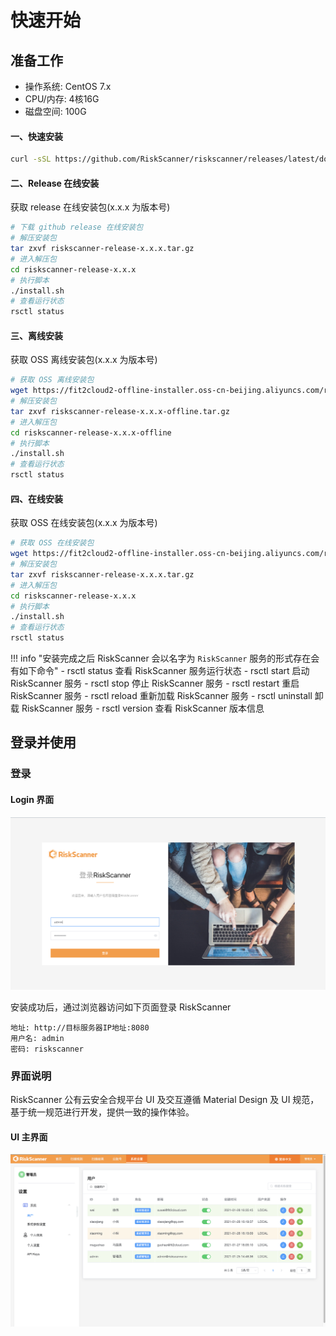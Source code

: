 
# 快速开始

## 准备工作
* 操作系统: CentOS 7.x
* CPU/内存: 4核16G
* 磁盘空间: 100G

#### 一、快速安装

```sh
curl -sSL https://github.com/RiskScanner/riskscanner/releases/latest/download/quick_start.sh | sh
```

#### 二、Release 在线安装
 获取 release 在线安装包(x.x.x 为版本号)
 
```sh
# 下载 github release 在线安装包
# 解压安装包
tar zxvf riskscanner-release-x.x.x.tar.gz
# 进入解压包
cd riskscanner-release-x.x.x
# 执行脚本
./install.sh
# 查看运行状态
rsctl status
```

#### 三、离线安装
 获取 OSS 离线安装包(x.x.x 为版本号)
 
```sh
# 获取 OSS 离线安装包
wget https://fit2cloud2-offline-installer.oss-cn-beijing.aliyuncs.com/riskscanner/riskscanner-release-x.x.x-offline.tar.gz
# 解压安装包
tar zxvf riskscanner-release-x.x.x-offline.tar.gz
# 进入解压包
cd riskscanner-release-x.x.x-offline
# 执行脚本
./install.sh
# 查看运行状态
rsctl status
```

#### 四、在线安装
 获取 OSS 在线安装包(x.x.x 为版本号)
 
```sh
# 获取 OSS 在线安装包
wget https://fit2cloud2-offline-installer.oss-cn-beijing.aliyuncs.com/riskscanner/riskscanner-release-x.x.x.tar.gz
# 解压安装包
tar zxvf riskscanner-release-x.x.x.tar.gz
# 进入解压包
cd riskscanner-release-x.x.x
# 执行脚本
./install.sh
# 查看运行状态
rsctl status
```

!!! info "安装完成之后 RiskScanner 会以名字为 `RiskScanner` 服务的形式存在会有如下命令"
    - rsctl  status    查看 RiskScanner 服务运行状态
    - rsctl  start     启动 RiskScanner 服务
    - rsctl  stop      停止 RiskScanner 服务
    - rsctl  restart   重启 RiskScanner 服务
    - rsctl  reload    重新加载 RiskScanner 服务
    - rsctl  uninstall 卸载 RiskScanner 服务
    - rsctl  version   查看 RiskScanner 版本信息
    
## 登录并使用

### 登录

#### Login 界面

![Login 界面说明](./img/quickstart/login.png)

安装成功后，通过浏览器访问如下页面登录 RiskScanner

```
地址: http://目标服务器IP地址:8080
用户名: admin
密码: riskscanner
```

### 界面说明

RiskScanner 公有云安全合规平台 UI 及交互遵循 Material Design 及 UI 规范，基于统一规范进行开发，提供一致的操作体验。

#### UI 主界面

![UI 主界面说明](./img/quickstart/layout.png)




